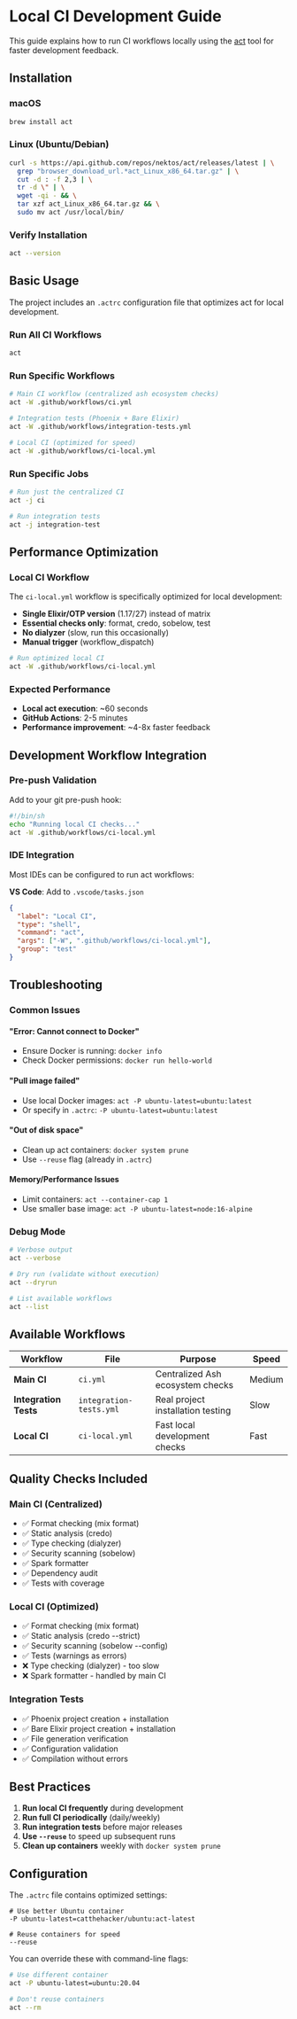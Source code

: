 # Local CI Development Guide

This guide explains how to run CI workflows locally using the
[act](https://github.com/nektos/act) tool for faster development feedback.

## Installation

### macOS

```bash
brew install act
```

### Linux (Ubuntu/Debian)

```bash
curl -s https://api.github.com/repos/nektos/act/releases/latest | \
  grep "browser_download_url.*act_Linux_x86_64.tar.gz" | \
  cut -d : -f 2,3 | \
  tr -d \" | \
  wget -qi - && \
  tar xzf act_Linux_x86_64.tar.gz && \
  sudo mv act /usr/local/bin/
```

### Verify Installation

```bash
act --version
```

## Basic Usage

The project includes an `.actrc` configuration file that optimizes act for local
development.

### Run All CI Workflows

```bash
act
```

### Run Specific Workflows

```bash
# Main CI workflow (centralized ash ecosystem checks)
act -W .github/workflows/ci.yml

# Integration tests (Phoenix + Bare Elixir)
act -W .github/workflows/integration-tests.yml

# Local CI (optimized for speed)
act -W .github/workflows/ci-local.yml
```

### Run Specific Jobs

```bash
# Run just the centralized CI
act -j ci

# Run integration tests
act -j integration-test
```

## Performance Optimization

### Local CI Workflow

The `ci-local.yml` workflow is specifically optimized for local development:

- **Single Elixir/OTP version** (1.17/27) instead of matrix
- **Essential checks only**: format, credo, sobelow, test
- **No dialyzer** (slow, run this occasionally)
- **Manual trigger** (workflow_dispatch)

```bash
# Run optimized local CI
act -W .github/workflows/ci-local.yml
```

### Expected Performance

- **Local act execution**: ~60 seconds
- **GitHub Actions**: 2-5 minutes
- **Performance improvement**: ~4-8x faster feedback

## Development Workflow Integration

### Pre-push Validation

Add to your git pre-push hook:

```bash
#!/bin/sh
echo "Running local CI checks..."
act -W .github/workflows/ci-local.yml
```

### IDE Integration

Most IDEs can be configured to run act workflows:

**VS Code**: Add to `.vscode/tasks.json`

```json
{
  "label": "Local CI",
  "type": "shell",
  "command": "act",
  "args": ["-W", ".github/workflows/ci-local.yml"],
  "group": "test"
}
```

## Troubleshooting

### Common Issues

#### "Error: Cannot connect to Docker"

- Ensure Docker is running: `docker info`
- Check Docker permissions: `docker run hello-world`

#### "Pull image failed"

- Use local Docker images: `act -P ubuntu-latest=ubuntu:latest`
- Or specify in `.actrc`: `-P ubuntu-latest=ubuntu:latest`

#### "Out of disk space"

- Clean up act containers: `docker system prune`
- Use `--reuse` flag (already in `.actrc`)

#### Memory/Performance Issues

- Limit containers: `act --container-cap 1`
- Use smaller base image: `act -P ubuntu-latest=node:16-alpine`

### Debug Mode

```bash
# Verbose output
act --verbose

# Dry run (validate without execution)
act --dryrun

# List available workflows
act --list
```

## Available Workflows

| Workflow              | File                    | Purpose                           | Speed  |
| --------------------- | ----------------------- | --------------------------------- | ------ |
| **Main CI**           | `ci.yml`                | Centralized Ash ecosystem checks  | Medium |
| **Integration Tests** | `integration-tests.yml` | Real project installation testing | Slow   |
| **Local CI**          | `ci-local.yml`          | Fast local development checks     | Fast   |

## Quality Checks Included

### Main CI (Centralized)

- ✅ Format checking (mix format)
- ✅ Static analysis (credo)
- ✅ Type checking (dialyzer)
- ✅ Security scanning (sobelow)
- ✅ Spark formatter
- ✅ Dependency audit
- ✅ Tests with coverage

### Local CI (Optimized)

- ✅ Format checking (mix format)
- ✅ Static analysis (credo --strict)
- ✅ Security scanning (sobelow --config)
- ✅ Tests (warnings as errors)
- ❌ Type checking (dialyzer) - too slow
- ❌ Spark formatter - handled by main CI

### Integration Tests

- ✅ Phoenix project creation + installation
- ✅ Bare Elixir project creation + installation
- ✅ File generation verification
- ✅ Configuration validation
- ✅ Compilation without errors

## Best Practices

1. **Run local CI frequently** during development
2. **Run full CI periodically** (daily/weekly)
3. **Run integration tests** before major releases
4. **Use `--reuse`** to speed up subsequent runs
5. **Clean up containers** weekly with `docker system prune`

## Configuration

The `.actrc` file contains optimized settings:

```
# Use better Ubuntu container
-P ubuntu-latest=catthehacker/ubuntu:act-latest

# Reuse containers for speed
--reuse
```

You can override these with command-line flags:

```bash
# Use different container
act -P ubuntu-latest=ubuntu:20.04

# Don't reuse containers
act --rm
```
